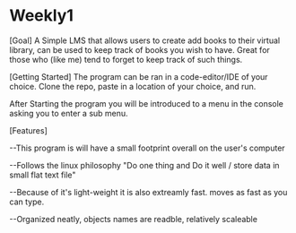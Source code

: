 # Weekly1


[Goal]
A Simple LMS that allows users to create add books to their virtual library, can be used to keep track of books you wish to have. Great for those who (like me) tend to forget to keep track of such things.



[Getting Started]
The program can be ran in a code-editor/IDE of your choice.
Clone the repo, paste in a location of your choice, and run.

After Starting the program you will be introduced to a menu in the console asking you to enter a sub menu.



[Features]

 --This program is will have a small footprint overall on the user's computer
 
 --Follows the linux philosophy "Do one thing and Do it well / store data in small flat text file"
 
 --Because of it's light-weight it is also extreamly fast. moves as fast as you can type.
 
 --Organized neatly, objects names are readble, relatively scaleable
